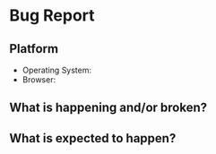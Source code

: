 # Bug Report
<!--
Thank you for taking the time to report a bug! Before continuing, please make
sure the bug hasn't been reported before by searching through the other issues.
This will save both yourself and us some time. If you're sure there isn't
another issue, continue through the template below. All the text between
the opening and closing arrows (HTML comments) will not be shown in the end
result.
-->



## Platform
<!-- When possible, please provide what version you're running. -->

* Operating System:
* Browser:



## What is happening and/or broken?
<!-- Provide as many details as you can and if possible a little step-by-step
guide so that we can reproduce the issue. Screenshots or a video that shows the
problem also help immensely. -->



## What is expected to happen?
<!-- Explain what the expected result is if it's not clear from how it is
broken. You can omit this if the expected result is just "It should work" or
similar. -->



<!-- ## How can it be fixed? -->
<!-- As an optional step, if you have any ideas on potential solutions or fixes
feel free to include those too. Don't forget to uncomment the header if you
fill in this section. -->


